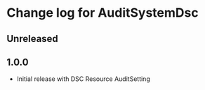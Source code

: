 # Change log for AuditSystemDsc

## Unreleased

## 1.0.0

* Initial release with DSC Resource AuditSetting
